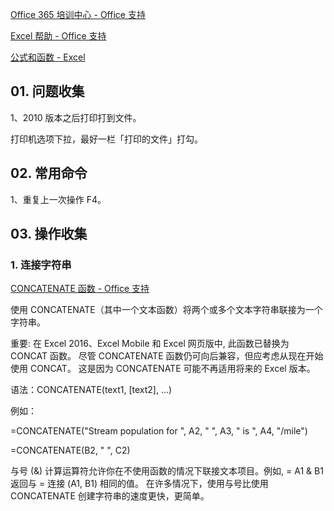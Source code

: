 [Office 365 培训中心 - Office 支持](https://support.office.com/zh-cn/office-training-center?ms.officeurl=training)

[Excel 帮助 - Office 支持](https://support.office.com/zh-CN/excel)

[公式和函数 - Excel](https://support.office.com/zh-cn/article/%e5%85%ac%e5%bc%8f%e5%92%8c%e5%87%bd%e6%95%b0-294d9486-b332-48ed-b489-abe7d0f9eda9?ui=zh-CN&rs=zh-CN&ad=CN)

## 01. 问题收集

1、2010 版本之后打印打到文件。

打印机选项下拉，最好一栏「打印的文件」打勾。

## 02. 常用命令

1、重复上一次操作 F4。

## 03. 操作收集

### 1. 连接字符串

[CONCATENATE 函数 - Office 支持](https://support.office.com/zh-cn/article/concatenate-%E5%87%BD%E6%95%B0-8f8ae884-2ca8-4f7a-b093-75d702bea31d)

使用 CONCATENATE（其中一个文本函数）将两个或多个文本字符串联接为一个字符串。

重要: 在 Excel 2016、Excel Mobile 和 Excel 网页版中, 此函数已替换为 CONCAT 函数。 尽管 CONCATENATE 函数仍可向后兼容，但应考虑从现在开始使用 CONCAT。 这是因为 CONCATENATE 可能不再适用将来的 Excel 版本。

语法：CONCATENATE(text1, [text2], ...)

例如：

=CONCATENATE("Stream population for ", A2, " ", A3, " is ", A4, "/mile")

=CONCATENATE(B2, " ", C2)

与号 (&) 计算运算符允许你在不使用函数的情况下联接文本项目。例如, = A1 & B1 返回与 = 连接 (A1, B1) 相同的值。 在许多情况下，使用与号比使用 CONCATENATE 创建字符串的速度更快，更简单。

